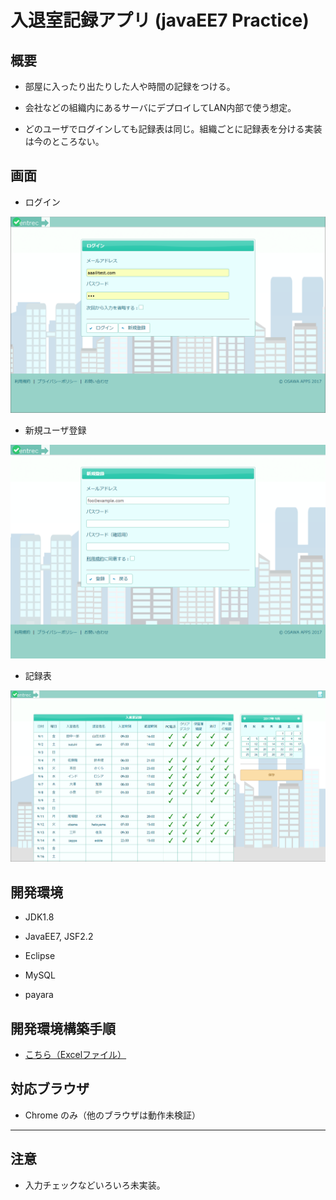 ﻿# 入退室記録アプリ (javaEE7 Practice)

## 概要

* 部屋に入ったり出たりした人や時間の記録をつける。

* 会社などの組織内にあるサーバにデプロイしてLAN内部で使う想定。

* どのユーザでログインしても記録表は同じ。組織ごとに記録表を分ける実装は今のところない。

## 画面

* ログイン

![ログイン](readme/login_2.png)

* 新規ユーザ登録

![新規ユーザ登録](readme/regist_2.png)

* 記録表

![記録](readme/record_2.png)

## 開発環境

* JDK1.8

* JavaEE7, JSF2.2

* Eclipse

* MySQL

* payara

## 開発環境構築手順

* [こちら（Excelファイル）](readme/開発環境構築手順.xlsx "こちら（Excelファイル）")

## 対応ブラウザ

* Chrome のみ（他のブラウザは動作未検証）

- - -

## 注意

* 入力チェックなどいろいろ未実装。

